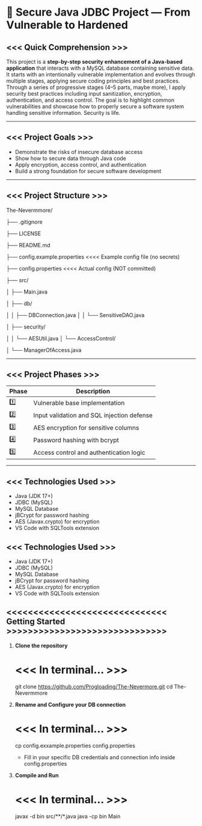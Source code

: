 # 🔐 Secure Java JDBC Project — From Vulnerable to Hardened

##      <<< Quick Comprehension >>>

This project is a **step-by-step security enhancement of a Java-based application** that interacts with a MySQL database containing sensitive data. It starts with an intentionally vulnerable implementation and evolves through multiple stages, applying secure coding principles and best practices. Through a series of progressive stages (4–5 parts, maybe more), I apply security best practices including input sanitization, encryption, authentication, and access control. The goal is to highlight common vulnerabilities and showcase how to properly secure a software system handling sensitive information. Security is life. 

-------------------------------------------------------------------------

##      <<< Project Goals >>>

- Demonstrate the risks of insecure database access
- Show how to secure data through Java code
- Apply encryption, access control, and authentication
- Build a strong foundation for secure software development

-------------------------------------------------------------------------

##      <<< Project Structure >>>

The-Nevermmore/

├── .gitignore

├── LICENSE

├── README.md

├── config.example.properties <<<< Example config file (no secrets)

├── config.properties <<<< Actual config (NOT committed)

├── src/

│ ├── Main.java

│ ├── db/

│ │ ├── DBConnection.java
│ │ └── SensitiveDAO.java

│ ├── security/

│ │ └── AESUtil.java
│ └── AccessControl/

│ └── ManagerOfAccess.java

-------------------------------------------------------------------------

##      <<< Project Phases >>>

| Phase | Description                                 |
|-------|---------------------------------------------|
| 1️⃣    | Vulnerable base implementation              |
| 2️⃣    | Input validation and SQL injection defense |
| 3️⃣    | AES encryption for sensitive columns       |
| 4️⃣    | Password hashing with bcrypt               |
| 5️⃣    | Access control and authentication logic    |

-------------------------------------------------------------------------

##      <<< Technologies Used >>>

- Java (JDK 17+)
- JDBC (MySQL)
- MySQL Database
- jBCrypt for password hashing
- AES (Javax.crypto) for encryption
- VS Code with SQLTools extension

##      <<< Technologies Used >>>

- Java (JDK 17+)
- JDBC (MySQL)
- MySQL Database
- jBCrypt for password hashing
- AES (Javax.crypto) for encryption
- VS Code with SQLTools extension



## <<<<<<<<<<<<<<<<<<<<<<<<<<<<<< Getting Started >>>>>>>>>>>>>>>>>>>>>>>>>>>>>>

1. **Clone the repository**
   
   #    <<< In terminal... >>>
   git clone https://github.com/Progloading/The-Nevermore.git
   cd The-Nevermmore

2. **Rename and Configure your DB connection**

    #   <<< In terminal... >>>
    cp config.exxample.properties config.properties

    - Fill in your specific DB credentials and connection info inside config.properties

3. **Compile and Run**

    # <<< In terminal... >>>
    javax -d bin src/**/*.java
    java -cp bin Main